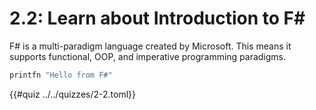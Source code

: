 # 2.2: Learn about Introduction to F#

F# is a multi-paradigm language created by Microsoft. This means it supports 
functional, OOP, and imperative programming paradigms.

```fsharp
printfn "Hello from F#"
```

{{#quiz ../../quizzes/2-2.toml}}
